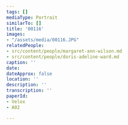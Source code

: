 ```yaml
---
tags: []
mediaType: Portrait
similarTo: []
title: '00116'
images:
- "/assets/media/00116.JPG"
relatedPeople:
- src/content/people/margaret-ann-wilson.md
- src/content/people/doris-adeline-ward.md
caption: ''
date: 
dateApprox: false
location: ''
description: ''
transcription: ''
paperId:
- Velox
- A02

---
```

